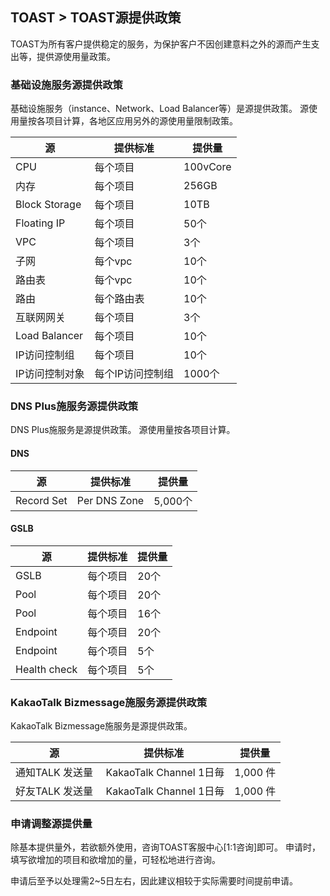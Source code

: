 ## TOAST > TOAST源提供政策 
TOAST为所有客户提供稳定的服务，为保护客户不因创建意料之外的源而产生支出等，提供源使用量政策。

### 基础设施服务源提供政策 
基础设施服务（instance、Network、Load Balancer等）是源提供政策。 
源使用量按各项目计算，各地区应用另外的源使用量限制政策。

|源 | 提供标准 | 提供量 | 
|----|----|----|
|CPU	| 每个项目 |100vCore|
|内存	 | 每个项目 |256GB|
|Block Storage| 每个项目 |10TB|
|Floating IP | 每个项目 |50个|
|VPC | 每个项目 |3个|
|子网 | 每个vpc |10个|
|路由表 | 每个vpc |10个|
|路由 | 每个路由表 |10个|
|互联网网关 | 每个项目	|3个|
|Load Balancer | 每个项目 |10个|
|IP访问控制组	| 每个项目   |10个|
|IP访问控制对象 | 每个IP访问控制组	|1000个|

### DNS Plus施服务源提供政策 
DNS Plus施服务是源提供政策。
源使用量按各项目计算。

#### DNS
|源 | 提供标准 | 提供量 | 
|----|----|----|
|Record Set	| Per DNS Zone |5,000个|

#### GSLB
|源 | 提供标准 | 提供量 | 
|----|----|----|
|GSLB	| 每个项目 | 20个|
|Pool	| 每个项目 | 20个 |
|Pool   | 每个项目    | 16个 |
|Endpoint | 每个项目 | 20个 |
|Endpoint| 每个项目 | 5个 |
|Health check	| 每个项目 | 5个 |

### KakaoTalk Bizmessage施服务源提供政策 
KakaoTalk Bizmessage施服务是源提供政策。 

| 源 | 提供标准 | 提供量 |
| --- | ---- | --- |
| 通知TALK 发送量 |  KakaoTalk Channel 1日毎 | 1,000 件 |
| 好友TALK 发送量 |  KakaoTalk Channel 1日毎 | 1,000 件 |

### 申请调整源提供量 
除基本提供量外，若欲额外使用，咨询TOAST客服中心[1:1咨询]即可。 
申请时，填写欲增加的项目和欲增加的量，可轻松地进行咨询。 

申请后至予以处理需2~5日左右，因此建议相较于实际需要时间提前申请。 
